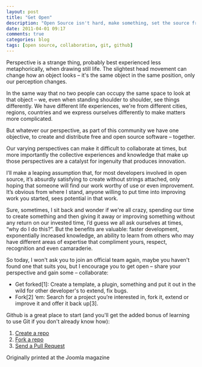 ```yaml
---
layout: post
title: "Get Open"
description: "Open Source isn't hard, make something, set the source free."
date: 2011-04-01 09:17
comments: true
categories: blog
tags: [open source, collaboration, git, github]
---
```


Perspective is a strange thing, probably best experienced less metaphorically, when drawing still life. The slightest head movement can change how an object looks – it's the same object in the same position, only our perception changes.<!-- more -->
 
In the same way that no two people can occupy the same space to look at that object – we, even when standing shoulder to shoulder, see things differently. We have different life experiences, we're from different cities, regions, countries and we express ourselves differently to make matters more complicated.

But whatever our perspective, as part of this community we have one objective, to create and distribute free and open source software – together.

Our varying perspectives can make it difficult to collaborate at times, but more importantly the collective experiences and knowledge that make up those perspectives are a catalyst for ingenuity that produces innovation.

I’ll make a leaping assumption that, for most developers involved in open source, it’s absurdly satisfying to create without strings attached, only hoping that someone will find our work worthy of use or even improvement. It’s obvious from where I stand, anyone willing to put time into improving work you started, sees potential in that work.

Sure, sometimes, I sit back and wonder if we're all crazy, spending our time to create something and then giving it away or improving something without any return on our invested time, I’d guess we all ask ourselves at times, “why do I do this?”. But the benefits are valuable: faster development, exponentially increased knowledge, an ability to learn from others who may have different areas of expertise that compliment yours, respect, recognition and even camaraderie.

So today, I won't ask you to join an official team again, maybe you haven't found one that suits you, but I encourage you to get open – share your perspective and gain some – collaborate:

- Get forked[1]: Create a template, a plugin, something and put it out in the wild for other developer's to extend, fix bugs.
- Fork[2] ‘em: Search for a project you’re interested in, fork it, extend or improve it and offer it back up[3].

Github is a great place to start (and you'll get the added bonus of learning to use Git if you don't already know how): 

1. [Create a repo](http://help.github.com/create-a-repo/ "Create a repo on Github")
2. [Fork a repo](http://help.github.com/fork-a-repo/ "Fork a Github repo")
3. [Send a Pull Request](http://help.github.com/pull-requests/ "Send a Pull Request")

Originally printed at the Joomla magazine